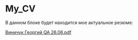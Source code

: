 # My_CV

В данном блоке будет находится мое актуальное резюме:



[Виничук Георгий QA 26.06.pdf](https://github.com/GeorgeVinichuk/My_CV/files/11873990/QA.26.06.pdf)

